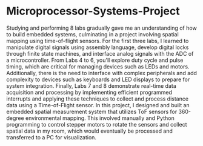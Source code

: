 # Microprocessor-Systems-Project
Studying and performing 8 labs gradually gave me an understanding of how to build embedded systems, culminating in a project involving spatial mapping using time-of-flight sensors. For the first three labs, I learned to manipulate digital signals using assembly language, develop digital locks through finite state machines, and interface analog signals with the ADC of a microcontroller. From Labs 4 to 6, you'll explore duty cycle and pulse timing, which are critical for managing devices such as LEDs and motors. Additionally, there is the need to interface with complex peripherals and add complexity to devices such as keyboards and LED displays to prepare for system integration. Finally, Labs 7 and 8 demonstrate real-time data acquisition and processing by implementing efficient programmed interrupts and applying these techniques to collect and process distance data using a Time-of-Flight sensor.
In this project, I designed and built an embedded spatial measurement system that utilizes ToF sensors for 360-degree environmental mapping. This involved manually and Python programming to control stepper motors to rotate the sensors and collect spatial data in my room, which would eventually be processed and transferred to a PC for visualization.
